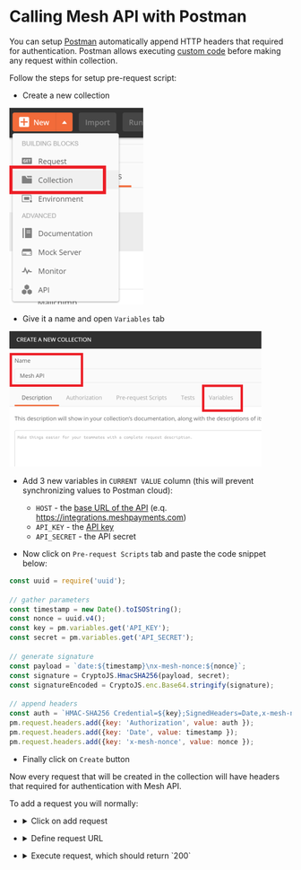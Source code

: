 # Calling Mesh API with Postman

You can setup [Postman](https://www.getpostman.com/) automatically append HTTP headers that
required for authentication. Postman allows executing [custom code](https://learning.getpostman.com/docs/postman/scripts/pre-request-scripts/) before making any request within
collection.

Follow the steps for setup pre-request script:

- Create a new collection 

![](./assets/create_collection.png)
- Give it a name and open `Variables` tab

![](./assets/name_collection.png)

- Add 3 new variables in `CURRENT VALUE` column (this will prevent synchronizing values to Postman cloud):
  - `HOST` - the [base URL of the API](https://github.com/mesh-payments/api-reference/wiki#base-url) (e.q. https://integrations.meshpayments.com)
  - `API_KEY` - the [API key](https://github.com/mesh-payments/api-reference/wiki#getting-api-key)
  - `API_SECRET` - the API secret 

- Now click on `Pre-request Scripts` tab and paste the code snippet below:
```js
const uuid = require('uuid');

// gather parameters
const timestamp = new Date().toISOString();
const nonce = uuid.v4();
const key = pm.variables.get('API_KEY');
const secret = pm.variables.get('API_SECRET');

// generate signature
const payload = `date:${timestamp}\nx-mesh-nonce:${nonce}`;
const signature = CryptoJS.HmacSHA256(payload, secret);
const signatureEncoded = CryptoJS.enc.Base64.stringify(signature);

// append headers
const auth = `HMAC-SHA256 Credential=${key};SignedHeaders=Date,x-mesh-nonce;Signature=${signatureEncoded}`;
pm.request.headers.add({key: 'Authorization', value: auth });
pm.request.headers.add({key: 'Date', value: timestamp });
pm.request.headers.add({key: 'x-mesh-nonce', value: nonce });
```
- Finally click on `Create` button

Now every request that will be created in the collection will have headers that required for authentication with Mesh API.

To add a request you will normally:
- <details>
    <summary>Click on add request</summary>

    ![](./assets/add_request.png)
</details>

- <details>
    <summary>Define request URL</summary>

    ![](./assets/request.png)
</details>

- <details>
    <summary>Execute request, which should return `200`</summary>
    
    ![](./assets/request_sent.png)
</details>
